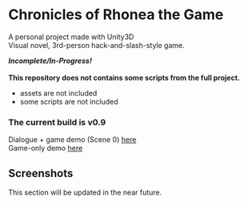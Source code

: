 # Chronicles of Rhonea the Game
A personal project made with Unity3D  
Visual novel, 3rd-person hack-and-slash-style game.  

***Incomplete/In-Progress!***  
\
**This repository does not contains some scripts from the full project.**
- assets are not included
- some scripts are not included  


### The current build is v0.9  
Dialogue + game demo (Scene 0) [here](https://drive.google.com/open?id=132XmOa2-Et1H5dhK19P1-VTv4pi3dTra)  
Game-only demo [here](https://drive.google.com/open?id=1t1Y134n-ovOov-rjLZBEe8Pklm06wBMt)


## Screenshots
This section will be updated in the near future.
